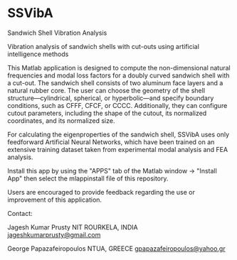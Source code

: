 # SSVibA
Sandwich Shell Vibration Analysis 

Vibration analysis of sandwich shells with cut-outs using artificial intelligence methods

This Matlab application is designed to compute the non-dimensional natural frequencies and modal loss factors for a doubly curved sandwich shell with a cut-out. The sandwich shell consists of two aluminum face layers and a natural rubber core. The user can choose the geometry of the shell structure—cylindrical, spherical, or hyperbolic—and specify boundary conditions, such as CFFF, CFCF, or CCCC. Additionally, they can configure cutout parameters, including the shape of the cutout, its normalized coordinates, and its normalized size.

For calculating the eigenproperties of the sandwich shell, SSVibA uses only feedforward Artificial Neural Networks, which have been trained on an extensive training dataset taken from experimental modal analysis and FEA analysis.

Install this app by using the "APPS" tab of the Matlab window -> "Install App" then select the mlappinstall file of this repository.

Users are encouraged to provide feedback regarding the use or improvement of this application.

Contact:

Jagesh Kumar Prusty NIT ROURKELA, INDIA jageshkumarprusty@gmail.com

George Papazafeiropoulos NTUA, GREECE gpapazafeiropoulos@yahoo.gr
